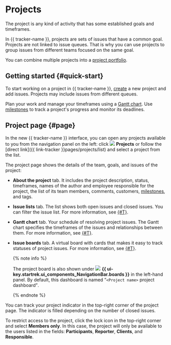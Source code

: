 # Projects

The project is any kind of activity that has some established goals and timeframes.

In {{ tracker-name }}, projects are sets of issues that have a common goal. Projects are not linked to issue queues. That is why you can use projects to group issues from different teams focused on the same goal.

You can combine multiple projects into a [project portfolio](portfolio.md).

## Getting started {#quick-start}

To start working on a project in {{ tracker-name }}, [create](create-project.md) a new project and add issues. Projects may include issues from different queues.

Plan your work and manage your timeframes using a [Gantt chart](../gantt/project.md). Use [milestones](milestones.md) to track a project's progress and monitor its deadlines.

## Project page {#page}

In the new {{ tracker-name }} interface, you can open any projects available to you from the navigation panel on the left: click ![](../../_assets/tracker/svg/project.svg)&nbsp;**Projects** or follow the [direct link]({{ link-tracker }}pages/projects/list) and select a project from the list.

The project page shows the details of the team, goals, and issues of the project:

* **About the project** tab. It includes the project description, status, timeframes, names of the author and employee responsible for the project, the list of its team members, comments, customers, [milestones](milestones.md), and tags.

* **Issue lists** tab. The list shows both open issues and closed issues. You can filter the issue list. For more information, see [{#T}](project-list.md).

* **Gantt chart** tab. Your schedule of resolving project issues. The Gantt chart specifies the timeframes of the issues and relationships between them. For more information, see [{#T}](../gantt/project.md).

* **Issue boards** tab. A virtual board with cards that makes it easy to track statuses of project issues. For more information, see [{#T}](./boards-project.md).

   {% note info %}

   The project board is also shown under ![](../../_assets/tracker/svg/boards.svg)&nbsp;**{{ ui-key.startrek.ui_components_NavigationBar.boards }}** in the left-hand panel. By default, this dashboard is named <q>`<Project name>` project dashboard</q>.

   {% endnote %}

You can track your project indicator in the top-right corner of the project page. The indicator is filled depending on the number of closed issues.

To restrict access to the project, click the lock icon in the top-right corner and select **Members only**. In this case, the project will only be available to the users listed in the fields: **Participants**, **Reporter**, **Clients**, and **Responsible**.

